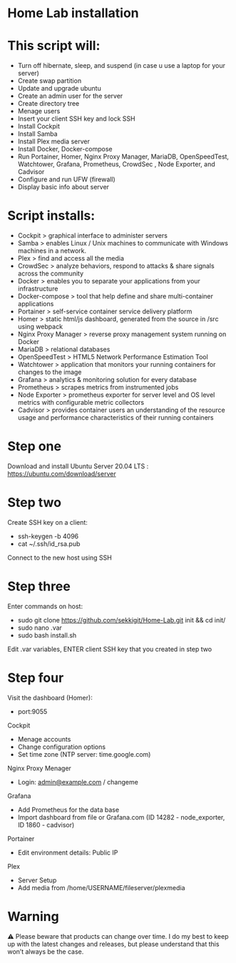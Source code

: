 # Home Lab installation

# This script will:

   - Turn off hibernate, sleep, and suspend (in case u use a laptop for your server)
   - Create swap partition
   - Update and upgrade ubuntu
   - Create an admin user for the server
   - Create directory tree
   - Menage users
   - Insert your client SSH key and lock SSH
   - Install Cockpit
   - Install Samba
   - Install Plex media server
   - Install Docker, Docker-compose
   - Run Portainer, Homer, Nginx Proxy Manager, MariaDB, OpenSpeedTest, Watchtower, Grafana, Prometheus, CrowdSec , Node Exporter, and Cadvisor
   - Configure and run UFW (firewall)
   - Display basic info about server

# Script installs: 

   - Cockpit               > graphical interface to administer servers
   - Samba                 > enables Linux / Unix machines to communicate with Windows machines in a network.
   - Plex                  > find and access all the media 
   - CrowdSec              > analyze behaviors, respond to attacks & share signals across the community
   - Docker                > enables you to separate your applications from your infrastructure
   - Docker-compose        > tool that help define and share multi-container applications
   - Portainer             > self-service container service delivery platform
   - Homer                 > static html/js dashboard, generated from the source in /src using webpack
   - Nginx Proxy Manager   > reverse proxy management system running on Docker
   - MariaDB               > relational databases
   - OpenSpeedTest         > HTML5 Network Performance Estimation Tool
   - Watchtower            > application that monitors your running containers for changes to the image
   - Grafana               > analytics & monitoring solution for every database
   - Prometheus            > scrapes metrics from instrumented jobs
   - Node Exporter         > prometheus exporter for server level and OS level metrics with configurable metric collectors
   - Cadvisor              > provides container users an understanding of the resource usage and performance characteristics of their running containers


# Step one

Download and install Ubuntu Server 20.04 LTS : https://ubuntu.com/download/server


# Step two

Create SSH key on a client:
   - ssh-keygen -b 4096
   - cat ~/.ssh/id_rsa.pub
   
Connect to the new host using SSH


# Step three

Enter commands on host:
   - sudo git clone https://github.com/sekkigit/Home-Lab.git init && cd init/
   - sudo nano .var
   - sudo bash install.sh

Edit .var variables, ENTER client SSH key that you created in step two


# Step four

Visit the dashboard (Homer):
   - port:9055

Cockpit
   - Menage accounts
   - Change configuration options
   - Set time zone (NTP server: time.google.com)

Nginx Proxy Menager
   - Login: admin@example.com / changeme

Grafana
   - Add Prometheus for the data base
   - Import dashboard from file or Grafana.com (ID 14282 - node_exporter, ID 1860 - cadvisor)

Portainer
   - Edit environment details: Public IP

Plex
   - Server Setup
   - Add media from /home/USERNAME/fileserver/plexmedia


# Warning

⚠️ Please beware that products can change over time. I do my best to keep up with the latest changes and releases, but please understand that this won’t always be the case.